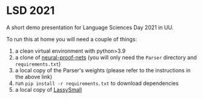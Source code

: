 # LSD 2021

A short demo presentation for Language Sciences Day 2021 in UU.

To run this at home you will need a couple of things:

1. a clean virtual environment with python>3.9
2. a clone of [neural-proof-nets](https://github.com/konstantinosKokos/neural-proof-nets)
   (you will only need the `Parser` directory and `requirements.txt`)
3. a local copy of the Parser's weights (please refer to the instructions in the above link)
4. run `pip install -r requirements.txt` to download dependencies
5. a local copy of [LassySmall](https://taalmaterialen.ivdnt.org/download/tstc-lassy-klein-corpus/)

